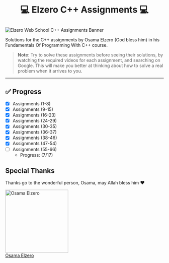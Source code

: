 # <p align="center"> 💻 Elzero C++ Assignments 💻 </p>

![Elzero Web School C++ Assignments Banner](https://github.com/iTzVoko/elzero-cpp-assignments/assets/70109144/1f22f63f-995b-491d-868d-89d415717dbb)

Solutions for the C++ assignments by Osama Elzero (God bless him) in his Fundamentals Of Programming With C++ course.

> **Note**:
> Try to solve these assignments before seeing their solutions, by watching the required videos for each assignment, and searching on Google.
> This will make you better at thinking about how to solve a real problem when it arrives to you.

---

## ✅ Progress

- [x] Assignments (1-8)
- [x] Assignments (9-15)
- [x] Assignments (16-23)
- [x] Assignments (24-29)
- [x] Assignments (30-35)
- [x] Assignments (36-37)
- [x] Assignments (38-46)
- [x] Assignments (47-54)
- [ ] Assignments (55-66)
  - Progress: (7/17)

## Special Thanks

Thanks go to the wonderful person, Osama, may Allah bless him ❤️

<a href="https://github.com/OsamaElzero">
  <img src="https://avatars.githubusercontent.com/u/3822745?v=4" alt="Osama Elzero" width="200px">
  <br>
  Osama Elzero
</a>

